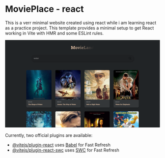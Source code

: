 # MoviePlace - react
This is a verr minimal website created using react while i am learning react as a practice project.
This template provides a minimal setup to get React working in Vite with HMR and some ESLint rules.

![MoviePlace](./src/assets/preview.png)

Currently, two official plugins are available:

- [@vitejs/plugin-react](https://github.com/vitejs/vite-plugin-react/blob/main/packages/plugin-react/README.md) uses [Babel](https://babeljs.io/) for Fast Refresh
- [@vitejs/plugin-react-swc](https://github.com/vitejs/vite-plugin-react-swc) uses [SWC](https://swc.rs/) for Fast Refresh
